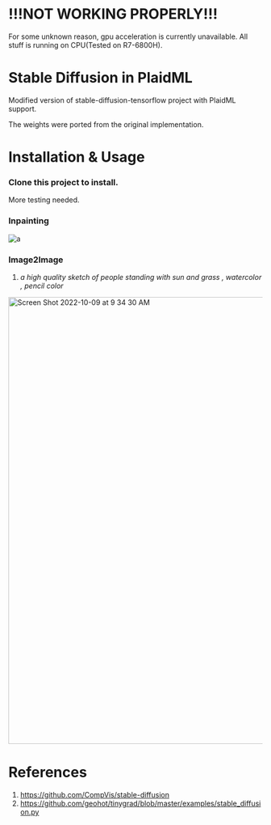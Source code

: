 # !!!NOT WORKING PROPERLY!!!

For some unknown reason, gpu acceleration is currently unavailable. All stuff is running on CPU(Tested on R7-6800H).

# Stable Diffusion in PlaidML

Modified version of stable-diffusion-tensorflow project with PlaidML support.

The weights were ported from the original implementation.

# Installation & Usage

### Clone this project to install.

More testing needed.

### Inpainting

![a](https://user-images.githubusercontent.com/44222184/194685370-e87970f7-dbf5-4d6d-a9d1-31594cdf751a.png)

### Image2Image

1) *a high quality sketch of people standing with sun and grass , watercolor , pencil color*
<img width="884" alt="Screen Shot 2022-10-09 at 9 34 30 AM" src="https://user-images.githubusercontent.com/1890549/194768637-f586772d-aef5-4d64-8dd5-f7f4962924e1.png">

# References

1) https://github.com/CompVis/stable-diffusion
2) https://github.com/geohot/tinygrad/blob/master/examples/stable_diffusion.py
